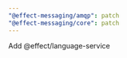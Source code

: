 ```yaml
---
"@effect-messaging/amqp": patch
"@effect-messaging/core": patch
---
```


Add @effect/language-service

